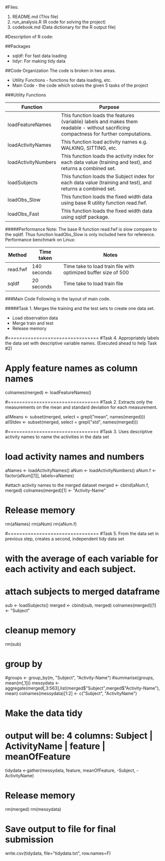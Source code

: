 #Files:
1. README.md (This file)
2. run_analysis.R (R code for solving the project)
3. codebook.md (Data dictionary for the R output file)

#Description of R code:

##Packages
* sqldf: For fast data loading
* tidyr: For making tidy data

##Code Organization
The code is broken in two areas. 
* Utility Functions - functions for data loading, etc.
* Main Code - the code which solves the given 5 tasks of the project
 

###Utility Functions

|Function|Purpose|
|--------|-------|
|loadFeatureNames|This function loads the features (variable) labels and makes them readable - without sacrificing compactness for further computations.|
|loadActivityNames|This function load activity names e.g. WALKING, SITTING, etc.|
|loadActivityNumbers|This function loads the activity index for each data value (training and test), and returns a combined set.|
|loadSubjects|This function loads the Subject index for each data value (training and test), and returns a combined set.|
|loadObs_Slow|This function loads the fixed width data using base R utility function read.fwf.|
|loadObs_Fast|This function loads the fixed width data using sqldf package.|

#####Performance Note:
The base R function read.fwf is slow compare to the sqldf. Thus function loadObs_Slow is only included here for reference.
Performance benchmark on Linux: 

|Method|Time taken|Notes|
|------|----------|-----|
|read.fwf|140 seconds|Time take to load train file with optimized buffer size of 500|
|sqldf|20 seconds|Time take to load train file|

###Main Code
Following is the layout of main code.

#####Task 1. Merges the training and the test sets to create one data set.
  * Load observation data
  * Merge train and test
  * Release memory


#================================
#Task 4. Appropriately labels the data set with descriptive variable names. (Executed ahead to help Task #2)

  # Apply feature names as column names
  colnames(merged) <- loadFeatureNames()


#================================
#Task 2. Extracts only the measurements on the mean and standard deviation for each measurement.

  allMeans <- subset(merged, select = grepl("mean", names(merged)))
  allStdev <- subset(merged, select = grepl("std", names(merged))) 


#================================
#Task 3. Uses descriptive activity names to name the activities in the data set
  
  # load activity names and numbers
  aNames <- loadActivityNames()
  aNum <- loadActivityNumbers()
  aNum.f <- factor(aNum[[1]], labels=aNames)
  
  #attach activity names to the merged dataset
  merged <- cbind(aNum.f, merged)
  colnames(merged)[1] <- "Activity-Name"

  # Release memory
  rm(aNames)
  rm(aNum)
  rm(aNum.f)

#================================
#Task 5. From the data set in previous step, creates a second, independent tidy data set 
#         with the average of each variable for each activity and each subject.

  # attach subjects to merged dataframe
  sub <- loadSubjects()
  merged <- cbind(sub, merged)
  colnames(merged)[1] <- "Subject"

  # cleanup memory
  rm(sub)

  # group by
  #groups <- group_by(m, "Subject", "Activity-Name")
  #summarise(groups, mean(m[,1]))
  messydata <- aggregate(merged[,3:563],list(merged$"Subject",merged$"Activity-Name"), mean)
  colnames(messydata)[1:2] <- c("Subject", "ActivityName")
    
  # Make the data tidy
  # output will be: 4 columns: Subject | ActivityName  | feature | meanOfFeature
  tidydata <-gather(messydata, feature, meanOfFeature, -Subject, -ActivityName)

  # Release memory
  rm(merged)
  rm(messydata)

  # Save output to file for final submission
  write.csv(tidydata, file="tidydata.txt", row.names=F)
